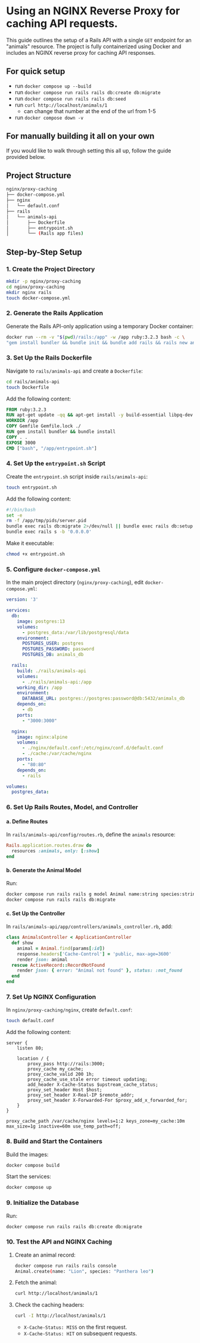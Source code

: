 
# Using an NGINX Reverse Proxy for caching API requests.

This guide outlines the setup of a Rails API with a single `GET` endpoint for an "animals" resource. The project is fully containerized using Docker and includes an NGINX reverse proxy for caching API responses.

## For quick setup

- run `docker compose up --build`
- run `docker compose run rails rails db:create db:migrate`
- run `docker compose run rails rails db:seed`
- run `curl http://localhost/animals/1`
  - can change that number at the end of the url from 1-5
- run `docker compose down -v`

## For manually building it all on your own

If you would like to walk through setting this all up, follow the guide provided below.

## Project Structure

```bash
nginx/proxy-caching
├── docker-compose.yml
├── nginx
│   └── default.conf
├── rails
│   └── animals-api
│       ├── Dockerfile
│       ├── entrypoint.sh
│       └── (Rails app files)
```

## Step-by-Step Setup

### 1. Create the Project Directory

```bash
mkdir -p nginx/proxy-caching
cd nginx/proxy-caching
mkdir nginx rails
touch docker-compose.yml
```

### 2. Generate the Rails Application

Generate the Rails API-only application using a temporary Docker container:

```bash
docker run --rm -v "$(pwd)/rails:/app" -w /app ruby:3.2.3 bash -c \
"gem install bundler && bundle init && bundle add rails && rails new animals-api --api --database=postgresql"
```

### 3. Set Up the Rails Dockerfile

Navigate to `rails/animals-api` and create a `Dockerfile`:

```bash
cd rails/animals-api
touch Dockerfile
```

Add the following content:

```Dockerfile
FROM ruby:3.2.3
RUN apt-get update -qq && apt-get install -y build-essential libpq-dev nodejs
WORKDIR /app
COPY Gemfile Gemfile.lock ./
RUN gem install bundler && bundle install
COPY . .
EXPOSE 3000
CMD ["bash", "/app/entrypoint.sh"]
```

### 4. Set Up the `entrypoint.sh` Script

Create the `entrypoint.sh` script inside `rails/animals-api`:

```bash
touch entrypoint.sh
```

Add the following content:

```bash
#!/bin/bash
set -e
rm -f /app/tmp/pids/server.pid
bundle exec rails db:migrate 2>/dev/null || bundle exec rails db:setup
bundle exec rails s -b '0.0.0.0'
```

Make it executable:

```bash
chmod +x entrypoint.sh
```

### 5. Configure `docker-compose.yml`

In the main project directory (`nginx/proxy-caching`), edit `docker-compose.yml`:

```yaml
version: '3'

services:
  db:
    image: postgres:13
    volumes:
      - postgres_data:/var/lib/postgresql/data
    environment:
      POSTGRES_USER: postgres
      POSTGRES_PASSWORD: password
      POSTGRES_DB: animals_db

  rails:
    build: ./rails/animals-api
    volumes:
      - ./rails/animals-api:/app
    working_dir: /app
    environment:
      DATABASE_URL: postgres://postgres:password@db:5432/animals_db
    depends_on:
      - db
    ports:
      - "3000:3000"

  nginx:
    image: nginx:alpine
    volumes:
      - ./nginx/default.conf:/etc/nginx/conf.d/default.conf
      - ./cache:/var/cache/nginx
    ports:
      - "80:80"
    depends_on:
      - rails

volumes:
  postgres_data:
```

### 6. Set Up Rails Routes, Model, and Controller

#### a. Define Routes

In `rails/animals-api/config/routes.rb`, define the `animals` resource:

```ruby
Rails.application.routes.draw do
  resources :animals, only: [:show]
end
```

#### b. Generate the Animal Model

Run:

```bash
docker compose run rails rails g model Animal name:string species:string
docker compose run rails rails db:migrate
```

#### c. Set Up the Controller

In `rails/animals-api/app/controllers/animals_controller.rb`, add:

```ruby
class AnimalsController < ApplicationController
  def show
    animal = Animal.find(params[:id])
    response.headers['Cache-Control'] = 'public, max-age=3600'
    render json: animal
  rescue ActiveRecord::RecordNotFound
    render json: { error: "Animal not found" }, status: :not_found
  end
end
```

### 7. Set Up NGINX Configuration

In `nginx/proxy-caching/nginx`, create `default.conf`:

```bash
touch default.conf
```

Add the following content:

```nginx
server {
    listen 80;

    location / {
        proxy_pass http://rails:3000;
        proxy_cache my_cache;
        proxy_cache_valid 200 1h;
        proxy_cache_use_stale error timeout updating;
        add_header X-Cache-Status $upstream_cache_status;
        proxy_set_header Host $host;
        proxy_set_header X-Real-IP $remote_addr;
        proxy_set_header X-Forwarded-For $proxy_add_x_forwarded_for;
    }
}

proxy_cache_path /var/cache/nginx levels=1:2 keys_zone=my_cache:10m max_size=1g inactive=60m use_temp_path=off;
```

### 8. Build and Start the Containers

Build the images:

```bash
docker compose build
```

Start the services:

```bash
docker compose up
```

### 9. Initialize the Database

Run:

```bash
docker compose run rails rails db:create db:migrate
```

### 10. Test the API and NGINX Caching

1. Create an animal record:

   ```bash
   docker compose run rails rails console
   Animal.create(name: "Lion", species: "Panthera leo")
   ```

2. Fetch the animal:

   ```bash
   curl http://localhost/animals/1
   ```

3. Check the caching headers:

   ```bash
   curl -I http://localhost/animals/1
   ```

   - `X-Cache-Status: MISS` on the first request.
   - `X-Cache-Status: HIT` on subsequent requests.

